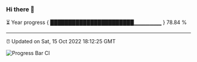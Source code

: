 ### Hi there 👋

⏳ Year progress { ███████████████████████▁▁▁▁▁▁▁ } 78.84 %

---

⏰ Updated on Sat, 15 Oct 2022 18:12:25 GMT

![Progress Bar CI](https://github.com/Shyam-Makwana/GitHub-Actions-Demo/workflows/Progress%20Bar%20CI/badge.svg)
